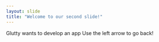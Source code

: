 ```yaml
---
layout: slide
title: "Welcome to our second slide!"
---
```

Glutty wants to develop an app
Use the left arrow to go back!
